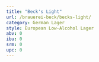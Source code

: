 ```yaml
---
title: "Beck's Light"
url: /brauerei-beck/becks-light/
category: German Lager
style: European Low-Alcohol Lager
abv: 0
ibu: 0
srm: 0
upc: 0
---
```


